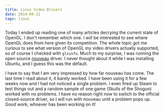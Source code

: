 ```yaml
---
title: Linux Video Drivers
date: 2014-09-21
tags: linux
---
```


Today I ended up reading one of many articles decrying the current state of OpenGL.  I don't remember which one.  I will be interested to see where OpenGL does from here given its competition.  The whole topic got me curious to see what version of OpenGL my video drivers actually supported, so of course I checked with `glxinfo`.  Much to my surprise, I was running the open source [nouveau](http://nouveau.freedesktop.org/wiki/) driver.  I never thought about it while I was installing Ubuntu, and I guess this was the default.

I have to say that I am very impressed by how far nouveau has come.  The last time I read about it, it barely worked.  I have been using it for a few weeks now and I had not noticed a single problem.  I even fired up Steam to test things out and a random sample of one game (Skulls of the Shogun) worked with no problems.  I have no reason right now to switch to the official closed-source driver, so I will run with nouveau until a problem pops up.  Good work, whoever has been working on it!
